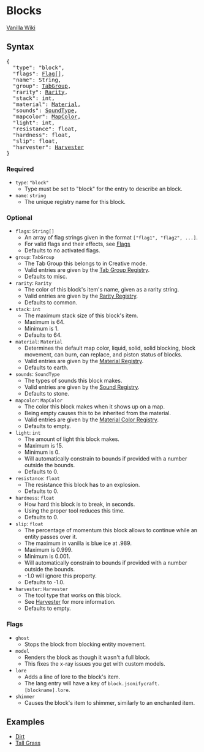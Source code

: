 # Blocks

<a href="https://minecraft.gamepedia.com/Block" target="_blank">Vanilla Wiki</a>

## Syntax

<pre class="styledpre">
{
  "type": "block",
  "flags": <a href="./../blocks#flags">Flag[]</a>,
  "name": String,
  "group": <a href="./../registries#tabgroup">TabGroup</a>,
  "rarity": <a href="./../registries#rarity">Rarity</a>,
  "stack": int,
  "material": <a href="./../registries#material">Material</a>,
  "sounds": <a href="./../registries#soundtype">SoundType</a>,
  "mapcolor": <a href="./../registries#mapcolor">MapColor</a>,
  "light": int,
  "resistance": float,
  "hardness": float,
  "slip": float,
  "harvester": <a href="./../bits#harvester">Harvester</a>
}
</pre>

### Required

* `type`: `"block"`
    * Type must be set to "block" for the entry to describe an block.
* `name`: `string`
    * The unique registry name for this block.

### Optional

* `flags`: `String[]`
    * An array of flag strings given in the format `["flag1", "flag2", ...]`.
    * For valid flags and their effects, see [Flags](./#flags)
    * Defaults to no activated flags.
* `group`: `TabGroup`
    * The Tab Group this belongs to in Creative mode.
    * Valid entries are given by the [Tab Group Registry](./../registries#tab-group).
    * Defaults to misc.
* `rarity`: `Rarity`
    * The color of this block's item's name, given as a rarity string.
    * Valid entries are given by the [Rarity Registry](./../registries#rarity).
    * Defaults to common.
* `stack`: `int`
    * The maximum stack size of this block's item.
    * Maximum is 64.
    * Minimum is 1.
    * Defaults to 64.
* `material`: `Material`
    * Determines the default map color, liquid, solid, solid blocking, block movement, can burn, can replace, and piston status of blocks.
    * Valid entries are given by the [Material Registry](./../registries#material).
    * Defaults to earth.
* `sounds`: `SoundType`
    * The types of sounds this block makes.
    * Valid entries are given by the [Sound Registry](./../registries#sound-type).
    * Defaults to stone.
* `mapcolor`: `MapColor`
    * The color this block makes when it shows up on a map.
    * Being empty causes this to be inherited from the material.
    * Valid entries are given by the [Material Color Registry](./../registries#material-color).
    * Defaults to empty.
* `light`: `int`
    * The amount of light this block makes.
    * Maximum is 15.
    * Minimum is 0.
    * Will automatically constrain to bounds if provided with a number outside the bounds.
    * Defaults to 0.
* `resistance`: `float`
    * The resistance this block has to an explosion.
    * Defaults to 0.
* `hardness`: `float`
    * How hard this block is to break, in seconds.
    * Using the proper tool reduces this time.
    * Defaults to 0.
* `slip`: `float`
    * The percentage of momentum this block allows to continue while an entity passes over it.
    * The maximum in vanilla is blue ice at .989.
    * Maximum is 0.999.
    * Minimum is 0.001.
    * Will automatically constrain to bounds if provided with a number outside the bounds.
    * -1.0 will ignore this property.
    * Defaults to -1.0.
* `harvester`: `Harvester`
    * The tool type that works on this block.
    * See [Harvester](../bits#harvester) for more information.
    * Defaults to empty.

### Flags
* `ghost`
    * Stops the block from blocking entity movement.
* `model`
    * Renders the block as though it wasn't a full block.
    * This fixes the x-ray issues you get with custom models.
* `lore`
    * Adds a line of lore to the block's item.
    * The lang entry will have a key of `block.jsonifycraft.[blockname].lore`.
* `shimmer`
    * Causes the block's item to shimmer, similarly to an enchanted item.

## Examples

* [Dirt](../examples/dirt)
* [Tall Grass](../examples/tallgrass)